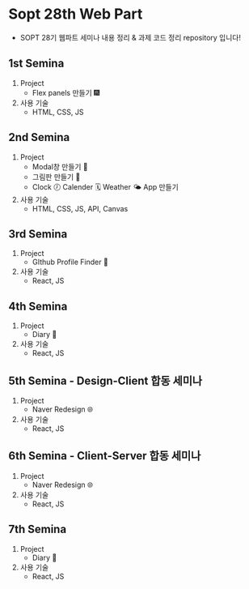 # Sopt 28th Web Part

- SOPT 28기 웹파트 세미나 내용 정리 & 과제 코드 정리 repository 입니다!

## 1st Semina

1. Project
   - Flex panels 만들기 🎆
2. 사용 기술
   - HTML, CSS, JS

## 2nd Semina

1. Project
   - Modal창 만들기 🔳
   - 그림판 만들기 🎨
   - Clock 🕖 Calender 🗓 Weather 🌤 App 만들기 
2. 사용 기술
   - HTML, CSS, JS, API, Canvas

## 3rd Semina

1. Project
   - GIthub Profile Finder 🔎
2. 사용 기술
   - React, JS

## 4th Semina

1. Project
   - Diary 📔
2. 사용 기술
   - React, JS

## 5th Semina - Design-Client 합동 세미나

1. Project
   - Naver Redesign 🌐
2. 사용 기술
   - React, JS

## 6th Semina - Client-Server 합동 세미나

1. Project
   - Naver Redesign 🌐
2. 사용 기술
   - React, JS

## 7th Semina

1. Project
   - Diary 📔
2. 사용 기술 
   - React, JS

